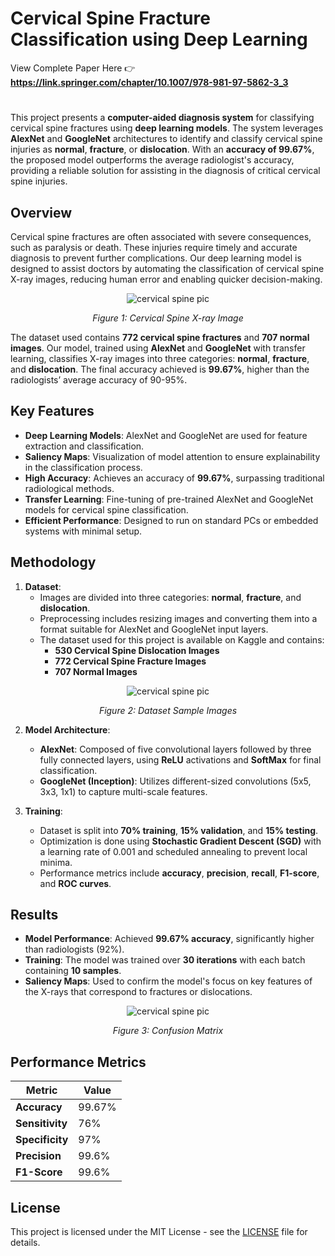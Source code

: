 # Cervical Spine Fracture Classification using Deep Learning
View Complete Paper Here 👉 **https://link.springer.com/chapter/10.1007/978-981-97-5862-3_3**
#
This project presents a **computer-aided diagnosis system** for classifying cervical spine fractures using **deep learning models**. The system leverages **AlexNet** and **GoogleNet** architectures to identify and classify cervical spine injuries as **normal**, **fracture**, or **dislocation**. With an **accuracy of 99.67%**, the proposed model outperforms the average radiologist's accuracy, providing a reliable solution for assisting in the diagnosis of critical cervical spine injuries.

## Overview

Cervical spine fractures are often associated with severe consequences, such as paralysis or death. These injuries require timely and accurate diagnosis to prevent further complications. Our deep learning model is designed to assist doctors by automating the classification of cervical spine X-ray images, reducing human error and enabling quicker decision-making.
<p align="center">
  <img src="https://github.com/user-attachments/assets/3e1f03cf-0389-4dac-9833-3800dfac1851" alt="cervical spine pic">
</p>

<p align="center"><em>Figure 1: Cervical Spine X-ray Image</em></p>

The dataset used contains **772 cervical spine fractures** and **707 normal images**. Our model, trained using **AlexNet** and **GoogleNet** with transfer learning, classifies X-ray images into three categories: **normal**, **fracture**, and **dislocation**. The final accuracy achieved is **99.67%**, higher than the radiologists’ average accuracy of 90-95%.

## Key Features

- **Deep Learning Models**: AlexNet and GoogleNet are used for feature extraction and classification.
- **Saliency Maps**: Visualization of model attention to ensure explainability in the classification process.
- **High Accuracy**: Achieves an accuracy of **99.67%**, surpassing traditional radiological methods.
- **Transfer Learning**: Fine-tuning of pre-trained AlexNet and GoogleNet models for cervical spine classification.
- **Efficient Performance**: Designed to run on standard PCs or embedded systems with minimal setup.

## Methodology

1. **Dataset**: 
   - Images are divided into three categories: **normal**, **fracture**, and **dislocation**.
   - Preprocessing includes resizing images and converting them into a format suitable for AlexNet and GoogleNet input layers.
   - The dataset used for this project is available on Kaggle and contains:
      - **530 Cervical Spine Dislocation Images**
      - **772 Cervical Spine Fracture Images**
      - **707 Normal Images**

<p align="center">
  <img src="https://github.com/user-attachments/assets/57d341aa-e2cd-4abb-bec4-6b9496dd5c7f" alt="cervical spine pic">
</p>

<p align="center"><em>Figure 2: Dataset Sample Images</em></p>

2. **Model Architecture**:
   - **AlexNet**: Composed of five convolutional layers followed by three fully connected layers, using **ReLU** activations and **SoftMax** for final classification.
   - **GoogleNet (Inception)**: Utilizes different-sized convolutions (5x5, 3x3, 1x1) to capture multi-scale features.

3. **Training**:
   - Dataset is split into **70% training**, **15% validation**, and **15% testing**.
   - Optimization is done using **Stochastic Gradient Descent (SGD)** with a learning rate of 0.001 and scheduled annealing to prevent local minima.
   - Performance metrics include **accuracy**, **precision**, **recall**, **F1-score**, and **ROC curves**.

## Results

- **Model Performance**: Achieved **99.67% accuracy**, significantly higher than radiologists (92%).
- **Training**: The model was trained over **30 iterations** with each batch containing **10 samples**.
- **Saliency Maps**: Used to confirm the model's focus on key features of the X-rays that correspond to fractures or dislocations.

<p align="center">
  <img src="https://github.com/user-attachments/assets/8d20e336-f2f7-4ba1-bcc0-6011346c4788" alt="cervical spine pic">
</p>

<p align="center"><em>Figure 3: Confusion Matrix</em></p>

## Performance Metrics

| Metric        | Value       |
|---------------|-------------|
| **Accuracy**  | 99.67%      |
| **Sensitivity** | 76%       |
| **Specificity** | 97%       |
| **Precision**   | 99.6%     |
| **F1-Score**   | 99.6%      |


## License

This project is licensed under the MIT License - see the [LICENSE](LICENSE) file for details.

